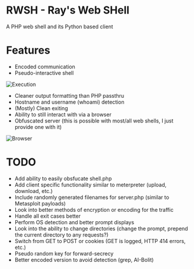 # RWSH - Ray's Web SHell
A PHP web shell and its Python based client

# Features
* Encoded communication
* Pseudo-interactive shell

![Execution](https://www.doyler.net/wp-content/uploads/rwsh/rwsh-1-execution.png)
* Cleaner output formatting than PHP passthru
* Hostname and username (whoami) detection
* (Mostly) Clean exiting
* Ability to still interact with via a browser
* Obfuscated server (this is possible with most/all web shells, I just provide one with it)

![Browser](https://www.doyler.net/wp-content/uploads/rwsh/rwsh-2-browser.png)

# TODO
* Add ability to easily obsfucate shell.php
* Add client specific functionality similar to meterpreter (upload, download, etc.)
* Include randomly generated filenames for server.php (similar to Metasploit payloads)
* Look into better methods of encryption or encoding for the traffic
* Handle all exit cases better
* Perform OS detection and better prompt displays
* Look into the ability to change directories (change the prompt, prepend the current directory to any requests?)
* Switch from GET to POST or cookies (GET is logged, HTTP 414 errors, etc.)
* Pseudo random key for forward-secrecy
* Better encoded version to avoid detection (grep, AI-Bolit)
